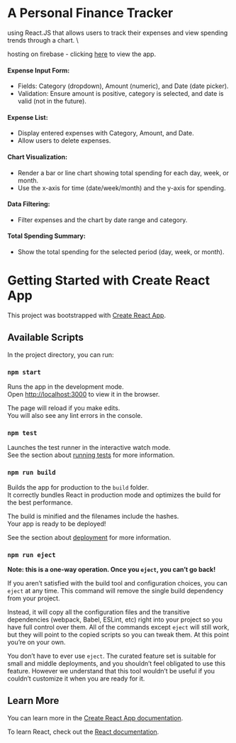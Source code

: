 # A Personal Finance Tracker

using React.JS that allows users to track their expenses and view spending trends through a chart. \

hosting on firebase - clicking [here](https://personal-finance-tracker-xw.firebaseapp.com/) to view the app.

#### Expense Input Form:

- Fields: Category (dropdown), Amount (numeric), and Date (date picker).
- Validation: Ensure amount is positive, category is selected, and date is valid (not in the future).

#### Expense List:

- Display entered expenses with Category, Amount, and Date.
- Allow users to delete expenses.

#### Chart Visualization:

- Render a bar or line chart showing total spending for each day, week, or month.
- Use the x-axis for time (date/week/month) and the y-axis for spending.

#### Data Filtering:

- Filter expenses and the chart by date range and category.

#### Total Spending Summary:

- Show the total spending for the selected period (day, week, or month).

# Getting Started with Create React App

This project was bootstrapped with [Create React App](https://github.com/facebook/create-react-app).

## Available Scripts

In the project directory, you can run:

### `npm start`

Runs the app in the development mode.\
Open [http://localhost:3000](http://localhost:3000) to view it in the browser.

The page will reload if you make edits.\
You will also see any lint errors in the console.

### `npm test`

Launches the test runner in the interactive watch mode.\
See the section about [running tests](https://facebook.github.io/create-react-app/docs/running-tests) for more information.

### `npm run build`

Builds the app for production to the `build` folder.\
It correctly bundles React in production mode and optimizes the build for the best performance.

The build is minified and the filenames include the hashes.\
Your app is ready to be deployed!

See the section about [deployment](https://facebook.github.io/create-react-app/docs/deployment) for more information.

### `npm run eject`

**Note: this is a one-way operation. Once you `eject`, you can’t go back!**

If you aren’t satisfied with the build tool and configuration choices, you can `eject` at any time. This command will remove the single build dependency from your project.

Instead, it will copy all the configuration files and the transitive dependencies (webpack, Babel, ESLint, etc) right into your project so you have full control over them. All of the commands except `eject` will still work, but they will point to the copied scripts so you can tweak them. At this point you’re on your own.

You don’t have to ever use `eject`. The curated feature set is suitable for small and middle deployments, and you shouldn’t feel obligated to use this feature. However we understand that this tool wouldn’t be useful if you couldn’t customize it when you are ready for it.

## Learn More

You can learn more in the [Create React App documentation](https://facebook.github.io/create-react-app/docs/getting-started).

To learn React, check out the [React documentation](https://reactjs.org/).
